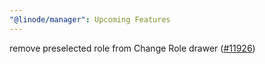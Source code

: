```yaml
---
"@linode/manager": Upcoming Features
---
```


remove preselected role from Change Role drawer ([#11926](https://github.com/linode/manager/pull/11926))
